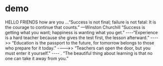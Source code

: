 # demo
HELLO FRIENDS
how are you 
...“Success is not final; failure is not fatal: It is the courage to continue that counts.” —Winston Churchill
“Success is getting what you want; happiness is wanting what you get.”
----“Experience is a hard teacher because she gives the test first, the lesson afterward.”
---->>  “Education is the passport to the future, for tomorrow belongs to those who prepare for it today.”
---->> “Teachers can open the door, but you must enter it yourself.” 
---- . “The beautiful thing about learning is that no one can take it away from you.”